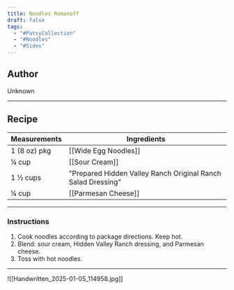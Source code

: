 ```yaml
---
title: Noodles Romanoff
draft: false
tags:
  - "#PatsyCollection"
  - "#Noodles"
  - "#Sides"
---
```

## Author
Unknown
___
## Recipe

| Measurements | Ingredients                                                  |
| :----------- | ------------------------------------------------------------ |
| 1 (8 oz) pkg | [[Wide Egg Noodles]]                                         |
| ¼ cup        | [[Sour Cream]]                                               |
| 1 ½ cups     | "Prepared Hidden Valley Ranch Original Ranch Salad Dressing" |
| ¼ cup        | [[Parmesan Cheese]]                                          |

___
### Instructions
1. Cook noodles according to package directions. Keep hot.
2. Blend: sour cream, Hidden Valley Ranch dressing, and Parmesan cheese.
3. Toss with hot noodles.

___
![[Handwritten_2025-01-05_114958.jpg]]